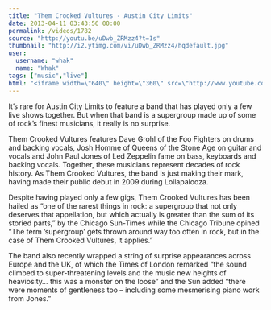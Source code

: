 ```yaml
---
title: "Them Crooked Vultures - Austin City Limits"
date: 2013-04-11 03:43:56 00:00
permalink: /videos/1782
source: "http://youtu.be/uDwb_ZRMzz4?t=1s"
thumbnail: "http://i2.ytimg.com/vi/uDwb_ZRMzz4/hqdefault.jpg"
user:
  username: "whak"
  name: "Whak"
tags: ["music","live"]
html: "<iframe width=\"640\" height=\"360\" src=\"http://www.youtube.com/embed/uDwb_ZRMzz4?wmode=transparent&amp;feature=oembed&amp;start=1\" frameborder=\"0\" allowfullscreen></iframe>"
---
```


It’s rare for Austin  City Limits to feature a band that has played only a few live shows together. But when that band is a supergroup made up of some of rock’s finest musicians, it really is no surprise.

Them Crooked Vultures features Dave Grohl of the Foo Fighters on drums and backing vocals, Josh Homme of  Queens of the Stone Age on guitar and vocals and John Paul Jones of Led Zeppelin fame on bass, keyboards and backing vocals. Together, these musicians represent decades of rock history. As Them Crooked Vultures, the band is just making their mark, having made their public debut in 2009 during Lollapalooza.

Despite having played only a few gigs, Them Crooked Vultures has been hailed as “one of the rarest things in rock: a supergroup that not only deserves that appellation, but which actually is greater than the sum of its storied parts,” by the Chicago Sun-Times while the Chicago Tribune opined “The term ’supergroup’ gets thrown around way too often in rock, but in the case of Them Crooked Vultures, it applies.”

The band also recently wrapped a string of surprise appearances across Europe and the UK, of which the Times of London remarked “the sound climbed to super-threatening levels and the music new heights of heaviosity… this was a monster on the loose” and the Sun added “there were moments of gentleness too – including some mesmerising piano work from Jones.”